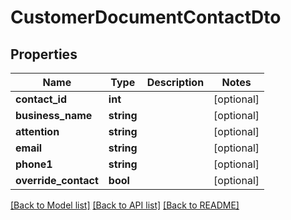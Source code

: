 # CustomerDocumentContactDto

## Properties
Name | Type | Description | Notes
------------ | ------------- | ------------- | -------------
**contact_id** | **int** |  | [optional] 
**business_name** | **string** |  | [optional] 
**attention** | **string** |  | [optional] 
**email** | **string** |  | [optional] 
**phone1** | **string** |  | [optional] 
**override_contact** | **bool** |  | [optional] 

[[Back to Model list]](../README.md#documentation-for-models) [[Back to API list]](../README.md#documentation-for-api-endpoints) [[Back to README]](../README.md)


